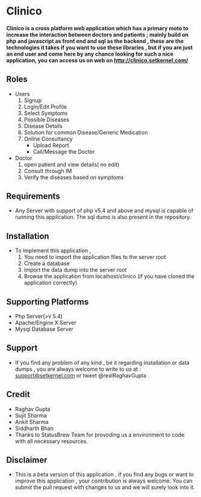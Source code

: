 # Clinico
#### Clinico is a cross platform web application which has a primary moto to increase the interaction between doctors and patients ; mainly build on php and javascript as front end and sql as the backend , these are the technologies it takes if you want to use these libraries , but if you are just an end user and come here by any chance looking for such a nice application, you can access us on web on http://clinico.setkernel.com/

## Roles
* Users
  1. Signup
  2. Login/Edit Profile
  3. Select Symptoms
  4. Possible Diseases
  5. Disease Details
  6. Solution for common Disease/Generic Medication
  7. Online Consultancy
      * Upload Report
      * Call/Message the Doctor
* Doctor
  1. open patient and view details( no edit)
  2. Consult through IM
  3. Verify the diseases based on symptoms

## Requirements
* Any Server with support of php v5.4 and above and mysql is capable of running this application. The sql dumo is also present in the repository.


## Installation
 * To implement this application , 
   1. You need to import the application files to the server root 
   2. Create a database 
   3. Import the data dump into the server root
   4. Browse the application from localhost/clinico (if you have cloned the application correctly) 
   
## Supporting Platforms
  * Php Server(>v 5.4)
  * Apache/Engine X Server 
  * Mysql Database Server


  
  
## Support
 * If you find any problem of any kind , be it regarding installation or data dumps , you are always welcome to write to us at : support@setkernel.com or tweet @realRaghavGupta
 
## Credit
 * Raghav Gupta
 * Sujit Sharma
 * Ankit Sharma
 * Siddharth Bhan
 * Thanks to StatusBrew Team for provoding us a environment to code with all necessary resources.  
 
## Disclaimer
 * This is a beta version of this application , if you find any bugs or want to improve this application , your contribution is always welcome. You can submit the pull request with changes to us and we will surely look into it.

